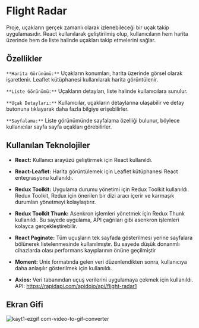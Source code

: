 # Flight Radar

Proje, uçakların gerçek zamanlı olarak izlenebileceği bir uçak takip uygulamasıdır. React kullanılarak geliştirilmiş olup, kullanıcıların hem harita üzerinde hem de liste halinde uçakları takip etmelerini sağlar.

## Özellikler

`**Harita Görünümü:**` Uçakların konumları, harita üzerinde görsel olarak işaretlenir. Leaflet kütüphanesi kullanılarak harita görüntülenir.

`**Liste Görünümü:**` Uçakların detayları, liste halinde kullanıcılara sunulur.

`**Uçak Detayları:**` Kullanıcılar, uçakların detaylarına ulaşabilir ve detay butonuna tıklayarak daha fazla bilgiye erişebilirler.

`**Sayfalama:**` Liste görünümünde sayfalama özelliği bulunur, böylece kullanıcılar sayfa sayfa uçakları görebilirler.

## Kullanılan Teknolojiler

* **React:** Kullanıcı arayüzü geliştirmek için React kullanıldı.

* **React-Leaflet:** Harita görüntülemek için Leaflet kütüphanesi React entegrasyonu kullanıldı.

* **Redux Toolkit:** Uygulama durumu yönetimi için Redux Toolkit kullanıldı. Redux Toolkit, Redux için önerilen bir dizi aracı içerir ve karmaşık durumları yönetmeyi kolaylaştırır.

* **Redux Toolkit Thunk:** Asenkron işlemleri yönetmek için Redux Thunk kullanıldı. Bu sayede uygulama, API çağrıları gibi asenkron işlemleri kolayca gerçekleştirebilir.

* **React Paginate:** Tüm uçuşların tek sayfada gösterilmesi yerine sayfalara bölünerek listelenmesinde kullanılmıştır. Bu sayede düşük donanmlı cihazlarda olası performans kayıplarının önüne geçilmiştir

* **Moment:** Unix formatında gelen veri düzenlendikten sonra, kullanıcıya daha anlaşılır gösterilmek için kullanıldı.

* **Axios:** Veri tabanından uçuş verilerini uygulamaya çekmek için kullanıldı. API: https://rapidapi.com/apidojo/api/flight-radar1

## Ekran Gifi

![kayt1-ezgif com-video-to-gif-converter](https://github.com/serhatakhan/Flight-Radar/assets/147662915/322b2da2-e47e-47ab-be06-ecfd3b0905a9)

